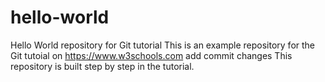 # hello-world
Hello World repository for Git tutorial
This is an example repository for the Git tutoial on https://www.w3schools.com
add commit changes
This repository is built step by step in the tutorial.
